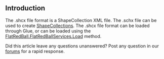 ## Introduction

The .shcx file format is a ShapeCollection XML file. The .schx file can be used to create [ShapeCollections](/frb/docs/index.php?title=FlatRedBall.Math.Geometry.ShapeCollection.md "FlatRedBall.Math.Geometry.ShapeCollection"). The .shcx file format can be loaded through Glue, or can be loaded using the [FlatRedBall.FlatRedBallServices.Load](/frb/docs/index.php?title=FlatRedBall.FlatRedBallServices.Load.md "FlatRedBall.FlatRedBallServices.Load") method.

Did this article leave any questions unanswered? Post any question in our [forums](/frb/forum.md) for a rapid response.
